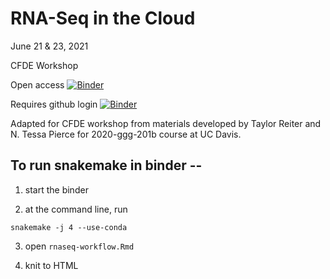 # RNA-Seq in the Cloud

June 21 & 23, 2021

CFDE Workshop

Open access
[![Binder](https://mybinder.org/badge_logo.svg)](https://mybinder.org/v2/gh/nih-cfde/rnaseq-in-the-cloud/stable?labpath=rstudio)

Requires github login
[![Binder](https://aws-uswest2-binder.pangeo.io/badge_logo.svg)](https://aws-uswest2-binder.pangeo.io/v2/gh/nih-cfde/rnaseq-in-the-cloud/stable?urlpath=rstudio)

Adapted for CFDE workshop from materials developed by Taylor Reiter and N. Tessa Pierce for 2020-ggg-201b course at UC Davis.


## To run snakemake in binder --

1) start the binder

2) at the command line, run

```
snakemake -j 4 --use-conda
```

3) open `rnaseq-workflow.Rmd`

4) knit to HTML
